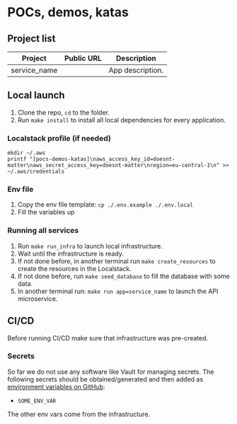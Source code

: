 # POCs, demos, katas

## Project list

| Project 	       | Public URL 	 | Description      |
|-----------------|---------------|------------------|
| service_name  	 |  	            | App description. |

## Local launch

1. Clone the repo, `cd` to the folder.
2. Run `make install` to install all local dependencies for every application.

### Localstack profile (if needed)

~~~
mkdir ~/.aws
printf "[pocs-demos-katas]\naws_access_key_id=doesnt-matter\naws_secret_access_key=doesnt-matter\nregion=eu-central-1\n" >> ~/.aws/credentials
~~~

### Env file

1. Copy the env file template: `cp ./.env.example ./.env.local`
2. Fill the variables up

### Running all services

1. Run `make run_infra` to launch local infrastructure.
2. Wait until the infrastructure is ready.
3. If not done before, in another terminal run `make create_resources` to create the resources in the Localstack.
4. If not done before, run `make seed_database` to fill the database with some data.
5. In another terminal run: `make run app=service_name` to launch the API microservice.

## CI/CD

Before running CI/CD make sure that infrastructure was pre-created.

### Secrets

So far we do not use any software like Vault for managing secrets.
The following secrets should be obtained/generated and then added as [environment variables on GitHub](https://github.com/gannochenko/pocs-demos-katas/settings/environments):

* `SOME_ENV_VAR`

The other env vars come from the infrastructure.
